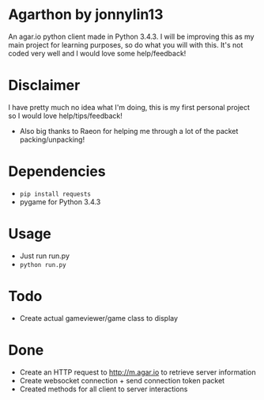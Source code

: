 # Agarthon by jonnylin13

An agar.io python client made in Python 3.4.3. I will be improving this as my main project for learning purposes, so do what you will with this. It's not coded very well and I would love some help/feedback!

# Disclaimer

I have pretty much no idea what I'm doing, this is my first personal project so I would love help/tips/feedback!
- Also big thanks to Raeon for helping me through a lot of the packet packing/unpacking!

# Dependencies
- `pip install requests`
- pygame for Python 3.4.3

# Usage
- Just run run.py
- `python run.py`

# Todo

- Create actual gameviewer/game class to display

# Done
- Create an HTTP request to http://m.agar.io to retrieve server information
- Create websocket connection + send connection token packet
- Created methods for all client to server interactions
